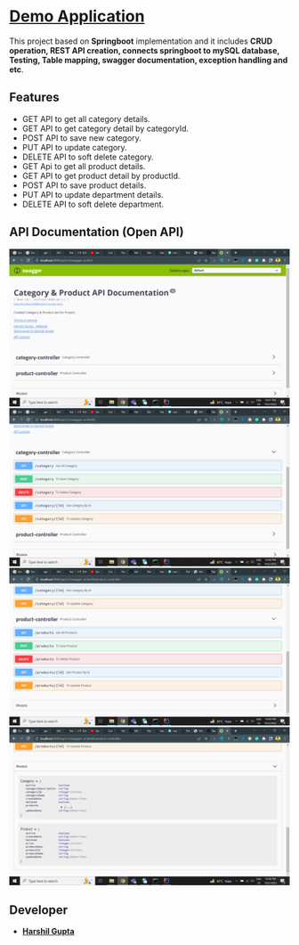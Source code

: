 # [Demo Application](https://github.com/harshilgupta-gem/DemoProjectv1.0)

This project based on **Springboot** implementation and it includes **CRUD operation, REST API creation, connects
springboot to mySQL database, Testing, Table mapping, swagger documentation, exception handling and etc**.

## Features

- GET API to get all category details.
- GET API to get category detail by categoryId.
- POST API to save new category.
- PUT API to update category.
- DELETE API to soft delete category.
- GET Api to get all product details.
- GET API to get product detail by productId.
- POST API to save product details.
- PUT API to update department details.
- DELETE API to soft delete department.

## API Documentation (Open API)
<img src="./assets/images/Screenshot_1221.png">
<img src="./assets/images/Screenshot_1222.png">
<img src="./assets/images/Screenshot_1223.png">
<img src="./assets/images/Screenshot_1224.png">

## Developer

- **[Harshil Gupta](https://www.linkedin.com/in/harshil-gupta-256a32147/)**
